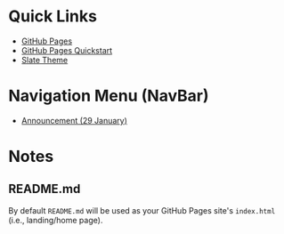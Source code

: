 # Quick Links

  - [GitHub Pages](https://cstkennedy.github.io/cs410-pages-demo-tuesday/)
  - [GitHub Pages Quickstart](https://docs.github.com/en/pages/quickstart)
  - [Slate Theme](https://github.com/pages-themes/slate?tab=readme-ov-file#usage)

# Navigation Menu (NavBar)

  - [Announcement (29 January)](./2024.01.29.Recitation.This.Week)


# Notes

## README.md

By default `README.md` will be used as your GitHub Pages site's `index.html` (i.e., landing/home page).
